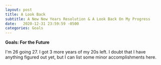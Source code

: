 ```yaml
---
layout: post
title: A Look Back
subtitle: A New New Years Resolution & A Look Back On My Progress
date:   2020-12-31 23:59:59 -0500
categories: Goals
---
```

**Goals: For the Future**

I'm 26 going 27.
I got 3 more years of my 20s left.
I doubt that I have anything figured out yet, but I can list some minor accomplishments here.
